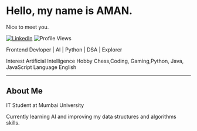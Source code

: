 # Hello, my name is AMAN.

Nice to meet you.

[![LinkedIn](https://img.shields.io/badge/LinkedIn-LINKEDIN-blue?style=flat&logo=linkedin)](amankumar-004) 
![Profile Views](https://komarev.com/ghpvc/?username=Amankumar-004)

Frontend Devloper | AI | Python  | DSA | Explorer

Interest Artificial Intelligence Hobby Chess,Coding, Gaming,Python, Java, JavaScript Language English

---

## About Me

IT Student at Mumbai University

Currently learning AI and improving my data structures and algorithms skills.

